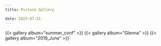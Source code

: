 ```yaml
---
title: Picture Gallery

date: 2023-07-21
---
```


 
<!--more-->
{{< gallery album="summer_conf" >}}
{{< gallery album="Glenna" >}}
{{< gallery album="2019_June" >}}